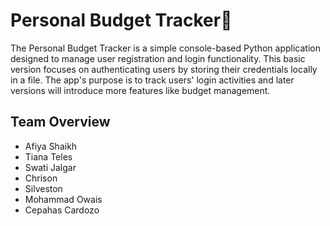 # Personal Budget Tracker💸
The Personal Budget Tracker is a simple console-based Python application designed to manage user registration and login functionality. This basic version focuses on authenticating users by storing their credentials locally in a file. The app's purpose is to track users' login activities and later versions will introduce more features like budget management.

## Team Overview
- Afiya Shaikh
- Tiana Teles
- Swati Jalgar
- Chrison 
- Silveston
- Mohammad Owais
- Cepahas Cardozo
